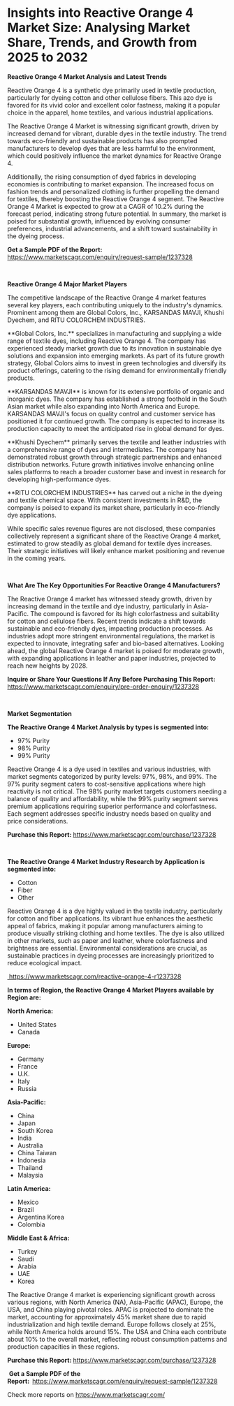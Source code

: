 <p><h1>Insights into Reactive Orange 4 Market Size: Analysing Market Share, Trends, and Growth from 2025 to 2032</h1></p><p><strong>Reactive Orange 4 Market Analysis and Latest Trends</strong></p>
<p><p>Reactive Orange 4 is a synthetic dye primarily used in textile production, particularly for dyeing cotton and other cellulose fibers. This azo dye is favored for its vivid color and excellent color fastness, making it a popular choice in the apparel, home textiles, and various industrial applications.</p><p>The Reactive Orange 4 Market is witnessing significant growth, driven by increased demand for vibrant, durable dyes in the textile industry. The trend towards eco-friendly and sustainable products has also prompted manufacturers to develop dyes that are less harmful to the environment, which could positively influence the market dynamics for Reactive Orange 4.</p><p>Additionally, the rising consumption of dyed fabrics in developing economies is contributing to market expansion. The increased focus on fashion trends and personalized clothing is further propelling the demand for textiles, thereby boosting the Reactive Orange 4 segment. The Reactive Orange 4 Market is expected to grow at a CAGR of 10.2% during the forecast period, indicating strong future potential. In summary, the market is poised for substantial growth, influenced by evolving consumer preferences, industrial advancements, and a shift toward sustainability in the dyeing process.</p></p>
<p><strong>Get a Sample PDF of the Report:&nbsp;</strong> <a href="https://www.marketscagr.com/enquiry/request-sample/1237328?utm_campaign=2485&utm_medium=2&utm_source=Github&utm_content=ia&utm_term=02042025&utm_id=reactive-orange-4">https://www.marketscagr.com/enquiry/request-sample/1237328</a></p>
<p>&nbsp;</p>
<p><strong>Reactive Orange 4 Major Market Players</strong></p>
<p><p>The competitive landscape of the Reactive Orange 4 market features several key players, each contributing uniquely to the industry's dynamics. Prominent among them are Global Colors, Inc., KARSANDAS MAVJI, Khushi Dyechem, and RITU COLORCHEM INDUSTRIES.</p><p>**Global Colors, Inc.** specializes in manufacturing and supplying a wide range of textile dyes, including Reactive Orange 4. The company has experienced steady market growth due to its innovation in sustainable dye solutions and expansion into emerging markets. As part of its future growth strategy, Global Colors aims to invest in green technologies and diversify its product offerings, catering to the rising demand for environmentally friendly products.</p><p>**KARSANDAS MAVJI** is known for its extensive portfolio of organic and inorganic dyes. The company has established a strong foothold in the South Asian market while also expanding into North America and Europe. KARSANDAS MAVJI's focus on quality control and customer service has positioned it for continued growth. The company is expected to increase its production capacity to meet the anticipated rise in global demand for dyes.</p><p>**Khushi Dyechem** primarily serves the textile and leather industries with a comprehensive range of dyes and intermediates. The company has demonstrated robust growth through strategic partnerships and enhanced distribution networks. Future growth initiatives involve enhancing online sales platforms to reach a broader customer base and invest in research for developing high-performance dyes.</p><p>**RITU COLORCHEM INDUSTRIES** has carved out a niche in the dyeing and textile chemical space. With consistent investments in R&D, the company is poised to expand its market share, particularly in eco-friendly dye applications.</p><p>While specific sales revenue figures are not disclosed, these companies collectively represent a significant share of the Reactive Orange 4 market, estimated to grow steadily as global demand for textile dyes increases. Their strategic initiatives will likely enhance market positioning and revenue in the coming years.</p></p>
<p>&nbsp;</p>
<p><strong>What Are The Key Opportunities For Reactive Orange 4 Manufacturers?</strong></p>
<p><p>The Reactive Orange 4 market has witnessed steady growth, driven by increasing demand in the textile and dye industry, particularly in Asia-Pacific. The compound is favored for its high colorfastness and suitability for cotton and cellulose fibers. Recent trends indicate a shift towards sustainable and eco-friendly dyes, impacting production processes. As industries adopt more stringent environmental regulations, the market is expected to innovate, integrating safer and bio-based alternatives. Looking ahead, the global Reactive Orange 4 market is poised for moderate growth, with expanding applications in leather and paper industries, projected to reach new heights by 2028.</p></p>
<p><strong>Inquire or Share Your Questions If Any Before Purchasing This Report:</strong> <a href="https://www.marketscagr.com/enquiry/pre-order-enquiry/1237328?utm_campaign=2485&utm_medium=2&utm_source=Github&utm_content=ia&utm_term=02042025&utm_id=reactive-orange-4">https://www.marketscagr.com/enquiry/pre-order-enquiry/1237328</a></p>
<p>&nbsp;</p>
<p><strong>Market Segmentation</strong></p>
<p><strong>The Reactive Orange 4 Market Analysis by types is segmented into:</strong></p>
<p><ul><li>97% Purity</li><li>98% Purity</li><li>99% Purity</li></ul></p>
<p><p>Reactive Orange 4 is a dye used in textiles and various industries, with market segments categorized by purity levels: 97%, 98%, and 99%. The 97% purity segment caters to cost-sensitive applications where high reactivity is not critical. The 98% purity market targets customers needing a balance of quality and affordability, while the 99% purity segment serves premium applications requiring superior performance and colorfastness. Each segment addresses specific industry needs based on quality and price considerations.</p></p>
<p><strong>Purchase this Report:&nbsp;</strong><a href="https://www.marketscagr.com/purchase/1237328?utm_campaign=2485&utm_medium=2&utm_source=Github&utm_content=ia&utm_term=02042025&utm_id=reactive-orange-4">https://www.marketscagr.com/purchase/1237328</a></p>
<p>&nbsp;</p>
<p><strong>The Reactive Orange 4 Market Industry Research by Application is segmented into:</strong></p>
<p><ul><li>Cotton</li><li>Fiber</li><li>Other</li></ul></p>
<p><p>Reactive Orange 4 is a dye highly valued in the textile industry, particularly for cotton and fiber applications. Its vibrant hue enhances the aesthetic appeal of fabrics, making it popular among manufacturers aiming to produce visually striking clothing and home textiles. The dye is also utilized in other markets, such as paper and leather, where colorfastness and brightness are essential. Environmental considerations are crucial, as sustainable practices in dyeing processes are increasingly prioritized to reduce ecological impact.</p></p>
<p><a href="https://www.marketscagr.com/reactive-orange-4-r1237328?utm_campaign=2485&utm_medium=2&utm_source=Github&utm_content=ia&utm_term=02042025&utm_id=reactive-orange-4">&nbsp;https://www.marketscagr.com/reactive-orange-4-r1237328</a></p>
<p><strong>In terms of Region, the Reactive Orange 4 Market Players available by Region are:</strong></p>
<p>
    <p> <strong> North America: </strong>
        <ul>
            <li>United States</li>
            <li>Canada</li>
        </ul>
        </p> 
    <p> <strong> Europe: </strong>
        <ul>
            <li>Germany</li>
            <li>France</li>
            <li>U.K.</li>
            <li>Italy</li>
            <li>Russia</li>
        </ul>
        </p> 
    <p> <strong> Asia-Pacific: </strong>
        <ul>
            <li>China</li>
            <li>Japan</li>
            <li>South Korea</li>
            <li>India</li>
            <li>Australia</li>
            <li>China Taiwan</li>
            <li>Indonesia</li>
            <li>Thailand</li>
            <li>Malaysia</li>
        </ul>
        </p> 
    <p> <strong> Latin America: </strong>
        <ul>
            <li>Mexico</li>
            <li>Brazil</li>
            <li>Argentina Korea</li>
            <li>Colombia</li>
        </ul>
        </p> 
    <p> <strong> Middle East & Africa: </strong>
        <ul>
            <li>Turkey</li>
            <li>Saudi</li>
            <li>Arabia</li>
            <li>UAE</li>
            <li>Korea</li>
        </ul>
    </p>
    </p>
<p><p>The Reactive Orange 4 market is experiencing significant growth across various regions, with North America (NA), Asia-Pacific (APAC), Europe, the USA, and China playing pivotal roles. APAC is projected to dominate the market, accounting for approximately 45% market share due to rapid industrialization and high textile demand. Europe follows closely at 25%, while North America holds around 15%. The USA and China each contribute about 10% to the overall market, reflecting robust consumption patterns and production capacities in these regions.</p></p>
<p><strong>Purchase this Report: </strong><a href="https://www.marketscagr.com/purchase/1237328?utm_campaign=2485&utm_medium=2&utm_source=Github&utm_content=ia&utm_term=02042025&utm_id=reactive-orange-4">https://www.marketscagr.com/purchase/1237328</a></p>
<p>&nbsp;<strong>Get a Sample PDF of the Report:&nbsp;&nbsp;</strong><a href="https://www.marketscagr.com/enquiry/request-sample/1237328?utm_campaign=2485&utm_medium=2&utm_source=Github&utm_content=ia&utm_term=02042025&utm_id=reactive-orange-4">https://www.marketscagr.com/enquiry/request-sample/1237328</a></p>
<p><strong></strong></p>
<p>Check more reports on <a href="https://www.marketscagr.com/?utm_campaign=2485&utm_medium=2&utm_source=Github&utm_content=ia&utm_term=02042025&utm_id=reactive-orange-4">https://www.marketscagr.com/</a></p>